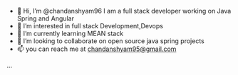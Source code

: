 - 👋 Hi, I’m @chandanshyam96
I am a full stack developer working on Java Spring and Angular
- 👀 I’m interested in  full stack Development,Devops
- 🌱 I’m currently learning MEAN stack
- 💞️ I’m looking to collaborate on open source java spring projects
- 📫 you can reach me at chandanshyam95@gmail.com

 ...

<!---
chandanshyam96/chandanshyam96 is a ✨ special ✨ repository because its `README.md` (this file) appears on your GitHub profile.
You can click the Preview link to take a look at your changes.
--->
